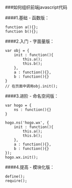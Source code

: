 ###如何组织前端javascript代码


####1.基础 - 函数版：

	function a(){};
	function b(){};
	
####2.入门 - 字面量版：
	
	var obj = {
    	init : function(){
        	this.a();
        	this.b();
    	},
    	a : function(){},
    	b : function(){}
	}
	// 在页面中调用obj.init();
	
####3.进阶 - 命名空间版：
	
	var hogo = {
    	ns : function(){}
	}

	hogo.ns('hogo.wx', {
    	init : function(){
        	this.a();
        	this.b();
    	},
    	a : function(){},
   		b : function(){}
	});
	hogo.wx.init();

####4.提高 - 模块化版：

	define();
	require();